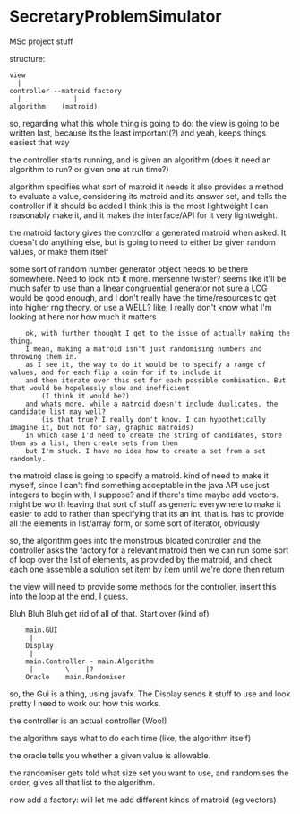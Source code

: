SecretaryProblemSimulator
=========================

MSc project stuff

structure:

    view
      |
    controller --matroid factory
      |             |
    algorithm    (matroid)

so, regarding what this whole thing is going to do:
the view is going to be written last, because its the least important(?) and yeah, keeps things easiest that way

the controller starts running, and is given an algorithm (does it need an algorithm to run? or given one at run time?)

algorithm specifies what sort of matroid it needs
it also provides a method to evaluate a value,
    considering its matroid and its answer set, and tells the controller if it should be added
        I think this is the most lightweight I can reasonably make it, and it makes the interface/API for it very lightweight.

the matroid factory gives the controller a generated matroid when asked.
    It doesn't do anything else, but is going to need to either be given random values, or make them itself

some sort of random number generator object needs to be there somewhere. Need to look into it more.
    mersenne twister? seems like it'll be much safer to use than a linear congruential generator
    not sure a LCG would be good enough, and I don't really have the time/resources to get into higher rng theory.
    or use a WELL? like, I really don't know what I'm looking at here nor how much it matters
        
        ok, with further thought I get to the issue of actually making the thing. 
        I mean, making a matroid isn't just randomising numbers and throwing them in.
        as I see it, the way to do it would be to specify a range of values, and for each flip a coin for if to include it
        and then iterate over this set for each possible combination. But that would be hopelessly slow and inefficient
            (I think it would be?)
        and whats more, while a matroid doesn't include duplicates, the candidate list may well?
            (is that true? I really don't know. I can hypothetically imagine it, but not for say, graphic matroids)
        in which case I'd need to create the string of candidates, store them as a list, then create sets from them
        but I'm stuck. I have no idea how to create a set from a set randomly.
        

the matroid class is going to specify a matroid.
    kind of need to make it myself, since I can't find something acceptable in the java API
    use just integers to begin with, I suppose? and if there's time maybe add vectors.
    might be worth leaving that sort of stuff as generic everywhere to make it easier to add to
        rather than specifying that its an int, that is.
    has to provide all the elements in list/array form, or some sort of iterator, obviously

so, the algorithm goes into the monstrous bloated controller and the controller asks the factory for a relevant matroid
then we can run some sort of loop over the list of elements, as provided by the matroid, and check each one
assemble a solution set item by item until we're done then return

the view will need to provide some methods for the controller, insert this into the loop at the end, I guess.



Bluh Bluh Bluh get rid of all of that. Start over (kind of)

        main.GUI
         |
        Display
         |
        main.Controller - main.Algorithm
         |        \    |?
        Oracle    main.Randomiser
        
so, the Gui is a thing, using javafx. The Display sends it stuff to use and look pretty
    I need to work out how this works.

the controller is an actual controller (Woo!)

the algorithm says what to do each time (like, the algorithm itself)

the oracle tells you whether a given value is allowable.

the randomiser gets told what size set you want to use, and randomises the order, gives all that list to the algorithm.

now add a factory: will let me add different kinds of matroid (eg vectors)